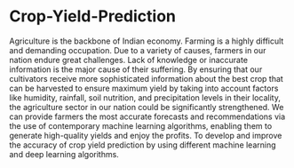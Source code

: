 # Crop-Yield-Prediction
Agriculture is the backbone of Indian economy. Farming is a highly difficult and demanding occupation. Due to a variety of causes, farmers in our nation endure great challenges. Lack of knowledge or inaccurate information is the major cause of their suffering. By ensuring that our cultivators receive more sophisticated information about the best crop that can be harvested to ensure maximum yield by taking into account factors like humidity, rainfall, soil nutrition, and precipitation levels in their locality, the agriculture sector in our nation could be significantly strengthened. We can provide farmers the most accurate forecasts and recommendations via the use of contemporary machine learning algorithms, enabling them to generate high-quality yields and enjoy the profits.
To develop and improve the accuracy of crop yield prediction by using different machine  learning and deep learning algorithms.
